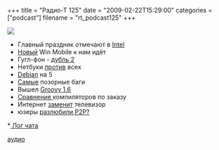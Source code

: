 +++
title = "Радио-Т 125"
date = "2009-02-22T15:29:00"
categories = ["podcast"]
filename = "rt_podcast125"
+++

![](https://radio-t.com/images/radio-t/rt125.jpg)


- Главный праздник отмечают в [Intel](http://www.mobile-review.com/fullnews/main/2009/February/18.shtml)
- [Новый](http://www.engadget.com/2009/02/16/microsoft-announces-windows-mobile-6-5/) Win Mobile к нам идёт
- Гугл-фон - [дубль 2](http://news.bbc.co.uk/2/hi/technology/7894516.stm)
- Нетбуки [против](http://www.appleinsider.com/articles/09/02/16/netbooks_killing_off_sickly_windows_pc_sales.html) всех
- [Debian](http://www.tuxradar.com/content/lenny-has-landed) на 5
- [Самые](http://www.sundog.net/index.php/sunblog/entry/top-ten-most-infamous-software-bugs-of-all-time/) позорные баги
- Вышел [Groovy 1.6](http://groovy.dzone.com/news/groovy-16-has-been-released)
- [Сравнение ](http://www.linux.org.ru/view-message.jsp?msgid=3519239)компиляторов по заказу
- Интернет [заменит](http://www.thg.ru/technews/20090220_180800.html) телевизор
- юзеры [разлюбили P2P?](http://webplanet.ru/news/research/2009/02/20/porn_down.html)

*[ Лог чата](http://chat.radio-t.com/logs/radio-t-125.html)

[аудио](http://cdn.radio-t.com/rt_podcast125.mp3)
<audio src="http://cdn.radio-t.com/rt_podcast125.mp3" preload="none"></audio>
